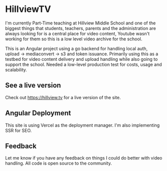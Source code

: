 # HillviewTV

I'm currently Part-Time teaching at Hillview Middle School and one of the biggest things that students, teachers, parents and the administration are always looking for is a central place for video content, Youtube wasn't working for them so this is a low level video archive for the school. 

This is an Angular project using a go backend for handling local auth, upload -> mediaconvert -> s3 and token issuance. Primarily using this as a testbed for video content delivery and upload handling while also going to support the school. Needed a low-level production test for costs, usage and scalability.

## See a live version

Check out https://hillview.tv for a live version of the site. 

## Angular Deployment

This site is using Vercel as the deployment manager. I'm also implementing SSR for SEO. 

## Feedback

Let me know if you have any feedback on things I could do better with video handling. All code is open source to the community. 

